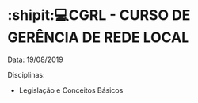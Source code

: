 # :shipit::computer:CGRL - CURSO DE GERÊNCIA DE REDE LOCAL

Data: 19/08/2019

Disciplinas:

* Legislação e Conceitos Básicos

